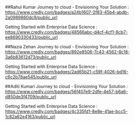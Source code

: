 ##Rahul Kumar
Journey to cloud - Envisioning Your Solution : https://www.credly.com/badges/a24b1607-2f83-45b4-abdb-2a0989860dc9/public_url

Getting Started with Enterprise Data Science : https://www.credly.com/badges/48566abc-d4cf-4cf1-8cb7-ee8690330433/public_url

##Nazia Zehan
Journey to cloud - Envisioning Your Solution : https://www.credly.com/badges/892e8506-7c43-4562-8c18-3a6b83612d73/public_url

Getting Started with Enterprise Data Science : https://www.credly.com/badges/2ad65b21-c59f-4026-bd16-c6c2b78ae545/public_url 

##Aditi Kumari
Journey to cloud - Envisioning Your Solution : https://www.credly.com/badges/56f407e9-2dfe-4e57-b6a6-d850de3f4709/public_url

Getting Started with Enterprise Data Science :  https://www.credly.com/badges/4c335fd1-8e8e-41ae-bcc5-1c82a62e4163/public_url
